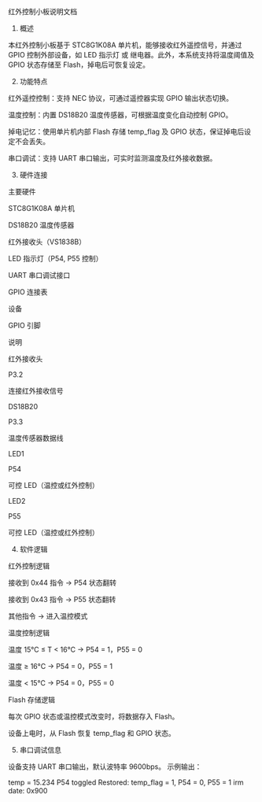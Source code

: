 红外控制小板说明文档

1. 概述

本红外控制小板基于 STC8G1K08A 单片机，能够接收红外遥控信号，并通过 GPIO 控制外部设备，如 LED 指示灯 或 继电器。此外，本系统支持将温度阈值及 GPIO 状态存储至 Flash，掉电后可恢复设定。

2. 功能特点

红外遥控控制：支持 NEC 协议，可通过遥控器实现 GPIO 输出状态切换。

温度控制：内置 DS18B20 温度传感器，可根据温度变化自动控制 GPIO。

掉电记忆：使用单片机内部 Flash 存储 temp_flag 及 GPIO 状态，保证掉电后设定不会丢失。

串口调试：支持 UART 串口输出，可实时监测温度及红外接收数据。

3. 硬件连接

主要硬件

STC8G1K08A 单片机

DS18B20 温度传感器

红外接收头（VS1838B）

LED 指示灯（P54, P55 控制）

UART 串口调试接口

GPIO 连接表

设备

GPIO 引脚

说明

红外接收头

P3.2

连接红外接收信号

DS18B20

P3.3

温度传感器数据线

LED1

P54

可控 LED（温控或红外控制）

LED2

P55

可控 LED（温控或红外控制）

4. 软件逻辑

红外控制逻辑

接收到 0x44 指令 → P54 状态翻转

接收到 0x43 指令 → P55 状态翻转

其他指令 → 进入温控模式

温度控制逻辑

温度 15°C ≤ T < 16°C → P54 = 1，P55 = 0

温度 ≥ 16°C → P54 = 0，P55 = 1

温度 < 15°C → P54 = 0，P55 = 0

Flash 存储逻辑

每次 GPIO 状态或温控模式改变时，将数据存入 Flash。

设备上电时，从 Flash 恢复 temp_flag 和 GPIO 状态。

5. 串口调试信息

设备支持 UART 串口输出，默认波特率 9600bps。
示例输出：

temp = 15.234
P54 toggled
Restored: temp_flag = 1, P54 = 0, P55 = 1
irm date: 0x900
